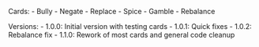 Cards:
	- Bully
	- Negate
	- Replace
	- Spice
	- Gamble
	- Rebalance

Versions:
	- 1.0.0:
		Initial version with testing cards
	- 1.0.1:
		Quick fixes
	- 1.0.2:
		Rebalance fix
	- 1.1.0:
		Rework of most cards and general code cleanup